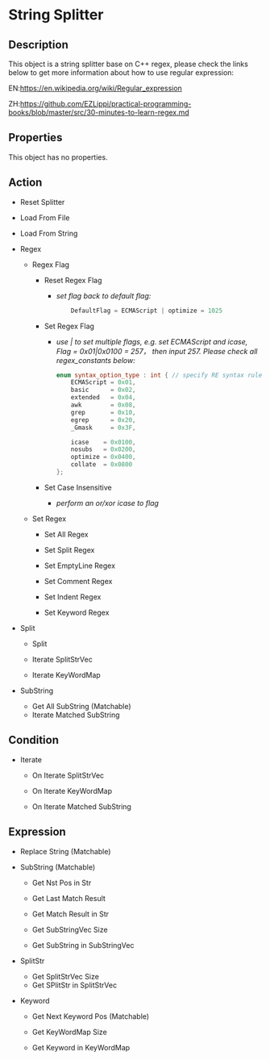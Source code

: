 # String Splitter

## Description

This object is a string splitter base on C++ regex, please check the links below to get more information about how to use regular expression:

EN:<https://en.wikipedia.org/wiki/Regular_expression>

ZH:<https://github.com/EZLippi/practical-programming-books/blob/master/src/30-minutes-to-learn-regex.md>

## Properties

This object has no properties.

## Action

- Reset Splitter

- Load From File
- Load From String

- Regex
  - Regex Flag
    - Reset Regex Flag
      - *set flag back to default flag:*

        ```C++
            DefaultFlag = ECMAScript | optimize = 1025
        ```

    - Set Regex Flag
      - *use | to set multiple flags, e.g. set ECMAScript and icase, Flag = 0x01|0x0100 = 257， then input 257. Please check all regex_constants below:*

        ```C++
        enum syntax_option_type : int { // specify RE syntax rules
            ECMAScript = 0x01,
            basic      = 0x02,
            extended   = 0x04,
            awk        = 0x08,
            grep       = 0x10,
            egrep      = 0x20,
            _Gmask     = 0x3F,
        
            icase    = 0x0100,
            nosubs   = 0x0200,
            optimize = 0x0400,
            collate  = 0x0800
        };
        ```

    - Set Case Insensitive
      - *perform an or/xor icase to flag*

  - Set Regex
    - Set All Regex

    - Set Split Regex
    - Set EmptyLine Regex
    - Set Comment Regex
    - Set Indent Regex
    - Set Keyword Regex

- Split
  - Split

  - Iterate SplitStrVec
  - Iterate KeyWordMap

- SubString
  - Get All SubString (Matchable)
  - Iterate Matched SubString

## Condition

- Iterate
  - On Iterate SplitStrVec
  - On Iterate KeyWordMap

  - On Iterate Matched SubString

## Expression

- Replace String (Matchable)

- SubString (Matchable)
  - Get Nst Pos in Str

  - Get Last Match Result
  - Get Match Result in Str

  - Get SubStringVec Size
  - Get SubString in SubStringVec

- SplitStr
  - Get SplitStrVec Size
  - Get SPlitStr in SplitStrVec

- Keyword
  - Get Next Keyword Pos (Matchable)

  - Get KeyWordMap Size
  - Get Keyword in KeyWordMap
